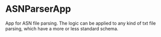 # ASNParserApp

App for ASN file parsing.
The logic can be applied to any kind of txt file parsing, which have a more or less standard schema.
